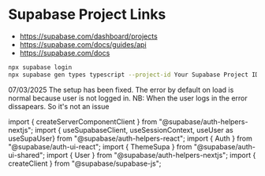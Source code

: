 # Supabase Project Links

* <https://supabase.com/dashboard/projects>
* <https://supabase.com/docs/guides/api>
* <https://supabase.com/docs>

```bash
npx supabase login
npx supabase gen types typescript --project-id Your Supabase Project ID --schema public > database.types.ts
```

07/03/2025
The setup has been fixed. The error by default on load is normal because user is not logged in.
NB: When the user logs in the error dissapears. So it's not an issue

import { createServerComponentClient } from "@supabase/auth-helpers-nextjs";
import { useSupabaseClient, useSessionContext, useUser as useSupaUser} from "@supabase/auth-helpers-react";
import { Auth } from "@supabase/auth-ui-react";
import { ThemeSupa } from "@supabase/auth-ui-shared";
import { User } from "@supabase/auth-helpers-nextjs";
import { createClient } from "@supabase/supabase-js";
